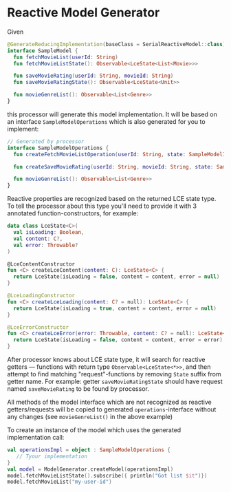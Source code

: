 # Reactive Model Generator

Given

```kotlin
@GenerateReducingImplementation(baseClass = SerialReactiveModel::class)
interface SampleModel {
  fun fetchMovieList(userId: String)
  fun fetchMovieListState(): Observable<LceState<List<Movie>>>

  fun saveMovieRating(userId: String, movieId: String)
  fun saveMovieRatingState(): Observable<LceState<Unit>>

  fun movieGenreList(): Observable<List<Genre>>
}
```

this processor will generate this model implementation.
It will be based on an interface `SampleModelOperations` which is also generated for you to implement:

```kotlin
// Generated by processor
interface SampleModelOperations {
  fun createFetchMovieListOperation(userId: String, state: SampleModelImpl.State): Single<LceState<List<Movie>>>

  fun createSaveMovieRating(userId: String, movieId: String, state: SampleModelImpl.State): Completable

  fun movieGenreList(): Observable<List<Genre>>
}
```

Reactive properties are recognized based on the returned LCE state type. To tell the processor about this type you'll need to provide it with 3 annotated function-constructors, for example:

```kotlin
data class LceState<C>(
  val isLoading: Boolean,
  val content: C?,
  val error: Throwable?
)

@LceContentConstructor
fun <C> createLceContent(content: C): LceState<C> {
  return LceState(isLoading = false, content = content, error = null)
}

@LceLoadingConstructor
fun <C> createLceLoading(content: C? = null): LceState<C> {
  return LceState(isLoading = true, content = content, error = null)
}

@LceErrorConstructor
fun <C> createLceError(error: Throwable, content: C? = null): LceState<C> {
  return LceState(isLoading = false, content = content, error = error)
}
```

After processor knows about LCE state type, it will search for reactive getters — functions with return type `Observable<LceState<*>>`, and then attempt to find matching "request"-functions by removing `State` suffix from getter name. For example: getter `saveMovieRatingState` should have request named `saveMovieRating` to be found by processor.

All methods of the model interface which are not recognized as reactive getters/requests will be copied to generated `operations`-interface without any changes (see `movieGenreList()` in the above example)

To create an instance of the model which uses the generated implementation call:

```kotlin
val operationsImpl = object : SampleModelOperations {
   // Tyour implementation
}
val model = ModelGenerator.createModel(operationsImpl)
model.fetchMovieListState().subscribe({ println("Got list $it")})
model.fetchMovieList("my-user-id")
```
